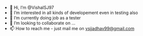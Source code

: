 - 👋 Hi, I’m @VishalSJ97
- 👀 I’m interested in all kinds of developement even in testing also
- 🌱 I’m currently doing job as a tester
- 💞️ I’m looking to collaborate on ...
- 📫 How to reach me - just mail me on vsjjadhav99@gmail.com

<!---
VishalSJ97/VishalSJ97 is a ✨ special ✨ repository because its `README.md` (this file) appears on your GitHub profile.
You can click the Preview link to take a look at your changes.
--->
